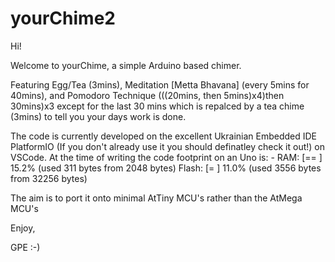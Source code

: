 # yourChime2

Hi!

Welcome to yourChime, a simple Arduino based chimer. 

Featuring Egg/Tea (3mins), Meditation [Metta Bhavana] (every 5mins for 40mins), 
and Pomodoro Technique (((20mins, then 5mins)x4)then 30mins)x3 except for the last 30 mins which is repalced by a tea chime (3mins) to 
tell you your days work is done.

The code is currently developed on the excellent Ukrainian Embedded IDE PlatformIO (If you don't already use it you should definatley
check it out!) on VSCode. At the time of writing the code footprint on an Uno is: -
RAM:   [==        ]  15.2% (used 311 bytes from 2048 bytes)
Flash: [=         ]  11.0% (used 3556 bytes from 32256 bytes)


The aim is to port it onto minimal AtTiny MCU's rather than the AtMega MCU's

Enjoy,

GPE 
:-)
